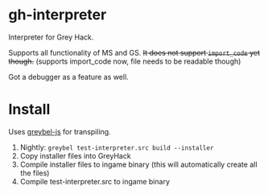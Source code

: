 # gh-interpreter

Interpreter for Grey Hack.

Supports all functionality of MS and GS. <strike>It does not support `import_code` yet though.</strike> (supports import_code now, file needs to be readable though)

Got a debugger as a feature as well.

# Install

Uses [greybel-js](https://github.com/ayecue/greybel-js) for transpiling.

1. Nightly: `greybel test-interpreter.src build --installer`
2. Copy installer files into GreyHack
3. Compile installer files to ingame binary (this will automatically create all the files)
4. Compile test-interpreter.src to ingame binary
